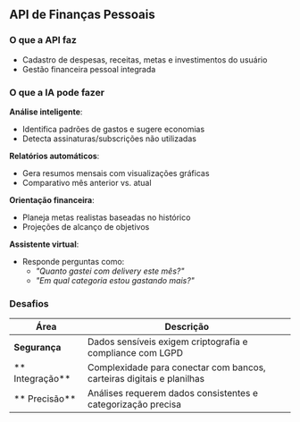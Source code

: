 ## API de Finanças Pessoais

### O que a API faz
- Cadastro de despesas, receitas, metas e investimentos do usuário
- Gestão financeira pessoal integrada

###  O que a IA pode fazer
 **Análise inteligente**:
- Identifica padrões de gastos e sugere economias
- Detecta assinaturas/subscrições não utilizadas

**Relatórios automáticos**:
- Gera resumos mensais com visualizações gráficas
- Comparativo mês anterior vs. atual

 **Orientação financeira**:
- Planeja metas realistas baseadas no histórico
- Projeções de alcanço de objetivos

 **Assistente virtual**:
- Responde perguntas como:
  - _"Quanto gastei com delivery este mês?"_
  - _"Em qual categoria estou gastando mais?"_

###  Desafios
| Área | Descrição |
|------|-----------|
| **Segurança** | Dados sensíveis exigem criptografia e compliance com LGPD |
| ** Integração** | Complexidade para conectar com bancos, carteiras digitais e planilhas |
| ** Precisão** | Análises requerem dados consistentes e categorização precisa |
